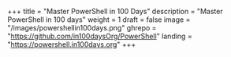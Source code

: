 +++
title = "Master PowerShell in 100 Days"
description = "Master PowerShell in 100 days"
weight = 1
draft = false
image = "/images/powershellin100days.png"
ghrepo = "https://github.com/in100daysOrg/PowerShell"
landing = "https://powershell.in100days.org"
+++

